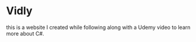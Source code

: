 # Vidly

this is a website I created while following along with a Udemy video to learn more about C#.
